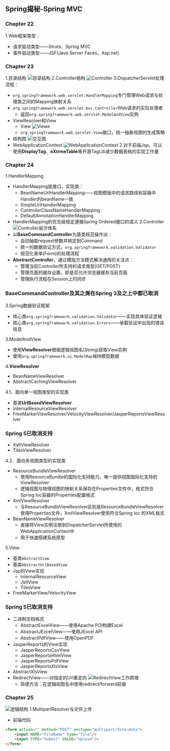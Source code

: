 ## Spring揭秘-Spring MVC
### Chapter 22
1.Web框架类型：
- 请求驱动类型——Struts、Spring MVC
- 事件驱动类型——JSF(Java Server Faces，Asp.net)

### Chapter 23
1.目录结构
![目录结构](./images/1530373992016.png)
2.Controller结构
		![Controller](./images/1530372161625.png)
3.DispatcherServlet处理流程：
- ```org.springframework.web.servlet.HandlerMapping```专门管理Web请求与处理类之间的Mapping映射关系
- ```org.springframework.web.servlet.mvc.Controller```Web请求的实际处理者
	- 返回```org.springframework.web.servlet.ModelAndView```实例
- ViewResolver和View
	- View
		![Viewe](./images/1530372959428.png)
	- ```org.springframework.web.servlet.View```接口，统一抽象视图的生成策略
- 结构图
	![交互图](./images/1530373087589.png)
- WebApplicationContext
	![WebApplicationContext](./images/1530373845664.png)
2.对于前端Jsp，可以使用**DisplayTag**、**eXtrmeTable**等开源TagLib减少数据表格的实现工作量
### Chapter 24
1.HandlerMapping
-  HandlerMapping是接口，实现类：
	- BeanNameUrlHandlerMapping——视图模版中的请求路径和容器中Handler的beanName一致
	- SimpleUrlHandlerMapping
	-  ControllerClassNameHandlerMapping
	-  DefaultAnnotationHandlerMapping
- HandlerMapping的优先级规定遵循Spring Ordered接口的语义
2.Controller
	![Controller层次体系](./images/1530412387295.png)
- 以**BaseCommandController**为基类规范操作派：
	- 自动抽取request参数并绑定到Command
	- 统一的数据验证方式，```org.springframework.validation.Validator```
	- 规范化表单(Form)的处理流程
- **AbstractController**，通过模版方法模式解决通用的关注点：
	- 管理当前Controller所支持的请求类型(GET/POST)
	- 管理页面的缓存设置，即是否允许浏览器缓存当前页面
	- 管理执行流程在Session上的同步

### BaseCommandController及其之类在Spring 3及之上中都已取消
3.Spring数据验证框架
- 核心类```org.springframework.validation.Validator```——实现具体验证逻辑
- 核心类```org.springframework.validation.Errors```——承载验证中出现的错误信息

3.ModelAndView
- 使用**ViewResolver**根据逻辑视图名(String)获取View实例
- 使用```org.springframework.ui.ModelMap```保持模型数据

4.**ViewResolver**
- BeanNameViewResolver
- AbstractCachingViewResolver

4.1、面向单一视图类型的实现类
- 基类**UrlBasedViewResolver**
- InternalResourceViewResolver
- FreeMarkerViewResolver/VelocityViewResolver/JasperReportsViewResolver
 ### Spring 5已取消支持
- XsltViewResolver
- TilesViewResolver

4.2、面向多视图类型的实现类
- ResourceBundleViewResolver
	- 使用ResourceBundle的国际化支持能力，唯一提供视图国际化支持的ViewResolver
	- 逻辑视图与物理视图的映射关系保存在Properties文件中，格式符合Spring Ioc容器的Properties配置格式
- XmlViewResolver
	- 与ResourceBundleViewResolver区别是ResourceBundleViewResolver使用Properties文件，XmlViewResolver使用符合Spring Ioc 的XML格式
- BeanNameViewResolver
	- 直接将View实例注册到DispatcherServlet所使用的WebApplicationContext中
	- 用于快速搭建系统原型

5.View
- 基类```AbstractView```
- 基类```AbstractUrlBasedView```
- Jsp的View实现
	- InternalResourceView
	- JstlView
	- TilesView
- FreeMarkerView/VelocityView
### Spring 5已取消支持
- 二进制文档格式
	- AbstractExcelView——使用Apache POI构建Excel
	- AbstractJExcelView——使用JExcel API
	- AbstractPdfView——使用OpenPDF
- JasperReports的View实现
	- JasperReportsCsvView
	- JasperReportsHtmlView
	- JasperReportsPdfView
	- JasperReportsXlsView
- AbstractXlsView
- RedirectView——对指定的Url重定向
	![RedirectView工作原理](./images/1530420163332.png)
	- 简便方法：在逻辑视图名中使用redirect/forward前缀
### Chapter 25
![逻辑结构](./images/1530631168246.png)
1.MultipartResolver与文件上传
- 前端代码
```html
<form action="" method="POST" enctype="multipart/form-data">
	<input NAME="FileName" type="file"/>
	<input TYPE="Submit" VALUE="Upload"/>
</form>
```